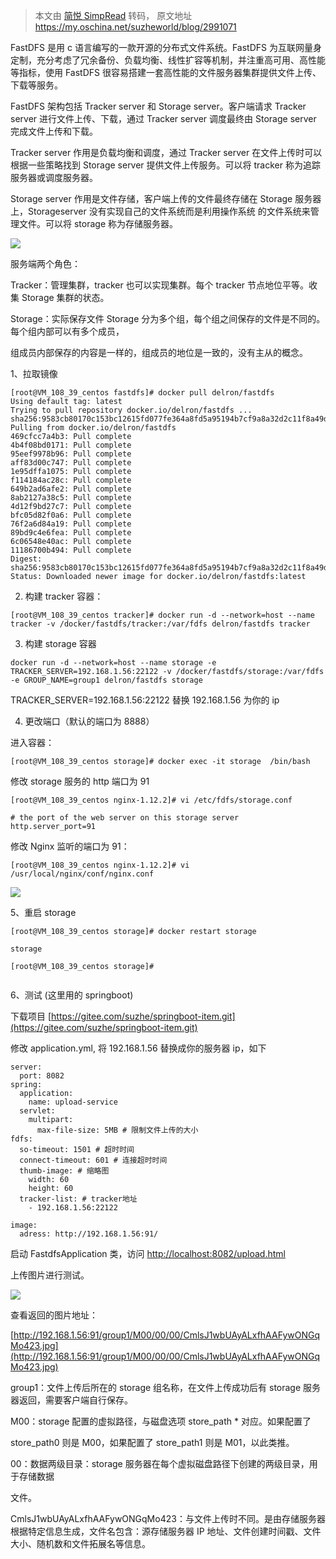 > 本文由 [简悦 SimpRead](http://ksria.com/simpread/) 转码， 原文地址 https://my.oschina.net/suzheworld/blog/2991071

FastDFS 是用 c 语言编写的一款开源的分布式文件系统。FastDFS 为互联网量身定制，充分考虑了冗余备份、负载均衡、线性扩容等机制，并注重高可用、高性能等指标，使用 FastDFS 很容易搭建一套高性能的文件服务器集群提供文件上传、下载等服务。

FastDFS 架构包括 Tracker server 和 Storage server。客户端请求 Tracker server 进行文件上传、下载，通过 Tracker server 调度最终由 Storage server 完成文件上传和下载。

Tracker server 作用是负载均衡和调度，通过 Tracker server 在文件上传时可以根据一些策略找到 Storage server 提供文件上传服务。可以将 tracker 称为追踪服务器或调度服务器。

Storage server 作用是文件存储，客户端上传的文件最终存储在 Storage 服务器上，Storageserver 没有实现自己的文件系统而是利用操作系统 的文件系统来管理文件。可以将 storage 称为存储服务器。

![](https://oscimg.oschina.net/oscnet/64d3a09cfd91b322e8d42c8e591ac566dcc.jpg)

服务端两个角色：

Tracker：管理集群，tracker 也可以实现集群。每个 tracker 节点地位平等。收集 Storage 集群的状态。

Storage：实际保存文件 Storage 分为多个组，每个组之间保存的文件是不同的。每个组内部可以有多个成员，

组成员内部保存的内容是一样的，组成员的地位是一致的，没有主从的概念。

1、拉取镜像

```
[root@VM_108_39_centos fastdfs]# docker pull delron/fastdfs
Using default tag: latest
Trying to pull repository docker.io/delron/fastdfs ... 
sha256:9583cb80170c153bc12615fd077fe364a8fd5a95194b7cf9a8a32d2c11f8a49d: Pulling from docker.io/delron/fastdfs
469cfcc7a4b3: Pull complete 
4b4f08bd0171: Pull complete 
95eef9978b96: Pull complete 
aff83d00c747: Pull complete 
1e95dffa1075: Pull complete 
f114184ac28c: Pull complete 
649b2ad6afe2: Pull complete 
8ab2127a38c5: Pull complete 
4d12f9bd27c7: Pull complete 
bfc05d82f0a6: Pull complete 
76f2a6d84a19: Pull complete 
89bd9c4e6fea: Pull complete 
6c06548e40ac: Pull complete 
11186700b494: Pull complete 
Digest: sha256:9583cb80170c153bc12615fd077fe364a8fd5a95194b7cf9a8a32d2c11f8a49d
Status: Downloaded newer image for docker.io/delron/fastdfs:latest

```

2. 构建 tracker 容器：

```
[root@VM_108_39_centos tracker]# docker run -d --network=host --name tracker -v /docker/fastdfs/tracker:/var/fdfs delron/fastdfs tracker

```

3. 构建 storage 容器

```
docker run -d --network=host --name storage -e TRACKER_SERVER=192.168.1.56:22122 -v /docker/fastdfs/storage:/var/fdfs -e GROUP_NAME=group1 delron/fastdfs storage

```

TRACKER_SERVER=192.168.1.56:22122 替换 192.168.1.56 为你的 ip

4. 更改端口（默认的端口为 8888）

进入容器：

```
[root@VM_108_39_centos storage]# docker exec -it storage  /bin/bash

```

修改 storage 服务的 http 端口为 91

```
[root@VM_108_39_centos nginx-1.12.2]# vi /etc/fdfs/storage.conf
​
# the port of the web server on this storage server
http.server_port=91

```

修改 Nginx 监听的端口为 91：

```
[root@VM_108_39_centos nginx-1.12.2]# vi /usr/local/nginx/conf/nginx.conf

```

![](https://oscimg.oschina.net/oscnet/5c4c78ce1f9de2ec6aac9b6deaea17f624e.jpg)

5、重启 storage

```
[root@VM_108_39_centos storage]# docker restart storage 
​
storage
​
[root@VM_108_39_centos storage]# 
​

```

6、测试 (这里用的 springboot)

下载项目 [https://gitee.com/suzhe/springboot-item.git](https://gitee.com/suzhe/springboot-item.git)

修改 application.yml, 将 192.168.1.56 替换成你的服务器 ip，如下

```
server:
  port: 8082
spring:
  application:
    name: upload-service
  servlet:
    multipart:
      max-file-size: 5MB # 限制文件上传的大小
fdfs:
  so-timeout: 1501 # 超时时间
  connect-timeout: 601 # 连接超时时间
  thumb-image: # 缩略图
    width: 60
    height: 60
  tracker-list: # tracker地址
    - 192.168.1.56:22122
​
image:
  adress: http://192.168.1.56:91/

```

启动 FastdfsApplication 类，访问 [http://localhost:8082/upload.html](http://localhost:8082/upload.html)

上传图片进行测试。

![](https://oscimg.oschina.net/oscnet/d7ee7e9fb29232a9c8b56664b092675117c.jpg)

查看返回的图片地址：

[http://192.168.1.56:91/group1/M00/00/00/CmlsJ1wbUAyALxfhAAFywONGqMo423.jpg](http://192.168.1.56:91/group1/M00/00/00/CmlsJ1wbUAyALxfhAAFywONGqMo423.jpg)

group1：文件上传后所在的 storage 组名称，在文件上传成功后有 storage 服务器返回，需要客户端自行保存。

M00：storage 配置的虚拟路径，与磁盘选项 store_path * 对应。如果配置了

store_path0 则是 M00，如果配置了 store_path1 则是 M01，以此类推。

00：数据两级目录：storage 服务器在每个虚拟磁盘路径下创建的两级目录，用于存储数据

文件。

CmlsJ1wbUAyALxfhAAFywONGqMo423：与文件上传时不同。是由存储服务器根据特定信息生成，文件名包含：源存储服务器 IP 地址、文件创建时间戳、文件大小、随机数和文件拓展名等信息。